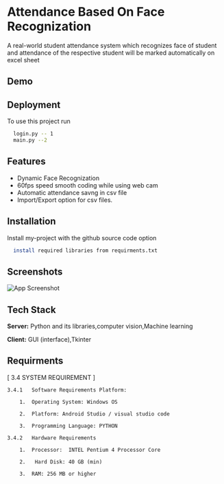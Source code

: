 
# Attendance Based On Face Recognization

A real-world student attendance system which recognizes face of student and attendance of the respective student will be marked automatically on excel sheet


## Demo



## Deployment

To use this project run

```bash
  login.py -- 1
  main.py --2
```


## Features


- Dynamic Face Recognization
- 60fps speed smooth coding while using web cam
- Automatic attendance savng in csv file
- Import/Export option for csv files.


## Installation

Install my-project with the github source code option

```bash
  install required libraries from requirments.txt
```
    
## Screenshots

![App Screenshot ](https://drive.google.com/file/d/1-t_TVTF4O1qgV9O5Q9FfpDAzvBZAam3O/view?usp=sharing)


## Tech Stack

**Server:** Python and its libraries,computer vision,Machine learning

**Client:** GUI (interface),Tkinter


## Requirments

[ 3.4 SYSTEM REQUIREMENT ]

    3.4.1	Software Requirements Platform: 
 
        1.	Operating System: Windows OS 
 
        2.	Platform: Android Studio / visual studio code
 
        3.	Programming Language: PYTHON 
 
    3.4.2	Hardware Requirements 
 
        1.	Processor:  INTEL Pentium 4 Processor Core 
 
        2.	 Hard Disk: 40 GB (min) 
 
        3.	RAM: 256 MB or higher 

